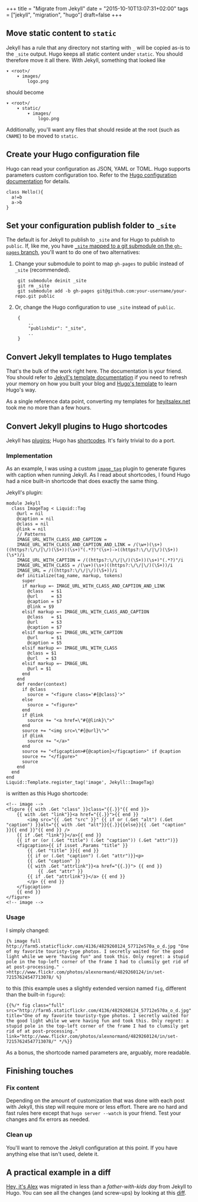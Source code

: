 +++
title = "Migrate from Jekyll"
date = "2015-10-10T13:07:31+02:00"
tags = ["jekyll", "migration", "hugo"]
draft=false
+++

## Move static content to `static`
Jekyll has a rule that any directory not starting with `_` will be copied as-is to the `_site` output. Hugo keeps all static content under `static`. You should therefore move it all there.
With Jekyll, something that looked like

<!--more-->

    ▾ <root>/
        ▾ images/
            logo.png

should become

    ▾ <root>/
        ▾ static/
            ▾ images/
                logo.png


Additionally, you'll want any files that should reside at the root (such as `CNAME`) to be moved to `static`.

## Create your Hugo configuration file
Hugo can read your configuration as JSON, YAML or TOML. Hugo supports parameters custom configuration too. Refer to the [Hugo configuration documentation](/overview/configuration/) for details.

<!----more---->
    class Hello(){
      a!=b
      a->b
    }

## Set your configuration publish folder to `_site`
The default is for Jekyll to publish to `_site` and for Hugo to publish to `public`. If, like me, you have [`_site` mapped to a git submodule on the `gh-pages` branch](http://blog.blindgaenger.net/generate_github_pages_in_a_submodule.html), you'll want to do one of two alternatives:

1. Change your submodule to point to map `gh-pages` to public instead of `_site` (recommended).

        git submodule deinit _site
        git rm _site
        git submodule add -b gh-pages git@github.com:your-username/your-repo.git public

2. Or, change the Hugo configuration to use `_site` instead of `public`.

        {
            ..
            "publishdir": "_site",
            ..
        }

## Convert Jekyll templates to Hugo templates
That's the bulk of the work right here. The documentation is your friend. You should refer to [Jekyll's template documentation](http://jekyllrb.com/docs/templates/) if you need to refresh your memory on how you built your blog and [Hugo's template](/layout/templates/) to learn Hugo's way.

As a single reference data point, converting my templates for [heyitsalex.net](http://heyitsalex.net/) took me no more than a few hours.

## Convert Jekyll plugins to Hugo shortcodes
Jekyll has [plugins](http://jekyllrb.com/docs/plugins/); Hugo has [shortcodes](/doc/shortcodes/). It's fairly trivial to do a port.

### Implementation
As an example, I was using a custom [`image_tag`](https://github.com/alexandre-normand/alexandre-normand/blob/74bb12036a71334fdb7dba84e073382fc06908ec/_plugins/image_tag.rb) plugin to generate figures with caption when running Jekyll. As I read about shortcodes, I found Hugo had a nice built-in shortcode that does exactly the same thing.

Jekyll's plugin:

    module Jekyll
      class ImageTag < Liquid::Tag
        @url = nil
        @caption = nil
        @class = nil
        @link = nil
        // Patterns
        IMAGE_URL_WITH_CLASS_AND_CAPTION =
        IMAGE_URL_WITH_CLASS_AND_CAPTION_AND_LINK = /(\w+)(\s+)((https?:\/\/|\/)(\S+))(\s+)"(.*?)"(\s+)->((https?:\/\/|\/)(\S+))(\s*)/i
        IMAGE_URL_WITH_CAPTION = /((https?:\/\/|\/)(\S+))(\s+)"(.*?)"/i
        IMAGE_URL_WITH_CLASS = /(\w+)(\s+)((https?:\/\/|\/)(\S+))/i
        IMAGE_URL = /((https?:\/\/|\/)(\S+))/i
        def initialize(tag_name, markup, tokens)
          super
          if markup =~ IMAGE_URL_WITH_CLASS_AND_CAPTION_AND_LINK
            @class   = $1
            @url     = $3
            @caption = $7
            @link = $9
          elsif markup =~ IMAGE_URL_WITH_CLASS_AND_CAPTION
            @class   = $1
            @url     = $3
            @caption = $7
          elsif markup =~ IMAGE_URL_WITH_CAPTION
            @url     = $1
            @caption = $5
          elsif markup =~ IMAGE_URL_WITH_CLASS
            @class = $1
            @url   = $3
          elsif markup =~ IMAGE_URL
            @url = $1
          end
        end
        def render(context)
          if @class
            source = "<figure class='#{@class}'>"
          else
            source = "<figure>"
          end
          if @link
            source += "<a href=\"#{@link}\">"
          end
          source += "<img src=\"#{@url}\">"
          if @link
            source += "</a>"
          end
          source += "<figcaption>#{@caption}</figcaption>" if @caption
          source += "</figure>"
          source
        end
      end
    end
    Liquid::Template.register_tag('image', Jekyll::ImageTag)

is written as this Hugo shortcode:

    <!-- image -->
    <figure {{ with .Get "class" }}class="{{.}}"{{ end }}>
        {{ with .Get "link"}}<a href="{{.}}">{{ end }}
            <img src="{{ .Get "src" }}" {{ if or (.Get "alt") (.Get "caption") }}alt="{{ with .Get "alt"}}{{.}}{{else}}{{ .Get "caption" }}{{ end }}"{{ end }} />
        {{ if .Get "link"}}</a>{{ end }}
        {{ if or (or (.Get "title") (.Get "caption")) (.Get "attr")}}
        <figcaption>{{ if isset .Params "title" }}
            {{ .Get "title" }}{{ end }}
            {{ if or (.Get "caption") (.Get "attr")}}<p>
            {{ .Get "caption" }}
            {{ with .Get "attrlink"}}<a href="{{.}}"> {{ end }}
                {{ .Get "attr" }}
            {{ if .Get "attrlink"}}</a> {{ end }}
            </p> {{ end }}
        </figcaption>
        {{ end }}
    </figure>
    <!-- image -->

### Usage
I simply changed:

    {% image full http://farm5.staticflickr.com/4136/4829260124_57712e570a_o_d.jpg "One of my favorite touristy-type photos. I secretly waited for the good light while we were "having fun" and took this. Only regret: a stupid pole in the top-left corner of the frame I had to clumsily get rid of at post-processing." ->http://www.flickr.com/photos/alexnormand/4829260124/in/set-72157624547713078/ %}

to this (this example uses a slightly extended version named `fig`, different than the built-in `figure`):

    {{%/* fig class="full" src="http://farm5.staticflickr.com/4136/4829260124_57712e570a_o_d.jpg" title="One of my favorite touristy-type photos. I secretly waited for the good light while we were having fun and took this. Only regret: a stupid pole in the top-left corner of the frame I had to clumsily get rid of at post-processing." link="http://www.flickr.com/photos/alexnormand/4829260124/in/set-72157624547713078/" */%}}

As a bonus, the shortcode named parameters are, arguably, more readable.

## Finishing touches
### Fix content
Depending on the amount of customization that was done with each post with Jekyll, this step will require more or less effort. There are no hard and fast rules here except that `hugo server --watch` is your friend. Test your changes and fix errors as needed.

### Clean up
You'll want to remove the Jekyll configuration at this point. If you have anything else that isn't used, delete it.

## A practical example in a diff
[Hey, it's Alex](http://heyitsalex.net/) was migrated in less than a _father-with-kids day_ from Jekyll to Hugo. You can see all the changes (and screw-ups) by looking at this [diff](https://github.com/alexandre-normand/alexandre-normand/compare/869d69435bd2665c3fbf5b5c78d4c22759d7613a...b7f6605b1265e83b4b81495423294208cc74d610).
